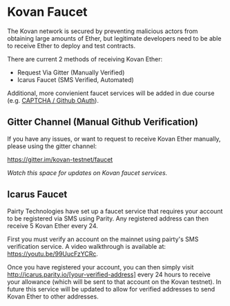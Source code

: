 # Kovan Faucet

The Kovan network is secured by preventing malicious actors from obtaining large amounts of Ether, but legitimate developers need to be able to receive Ether to deploy and test contracts.

There are current 2 methods of receiving Kovan Ether:

* Request Via Gitter (Manually Verified)
* Icarus Faucet (SMS Verified, Automated)

Additional, more convienient faucet services will be added in due course (e.g. [CAPTCHA / Github OAuth](https://github.com/kovan-testnet/KIPs/issues/2)).

## Gitter Channel (Manual Github Verification)

If you have any issues, or want to request to receive Kovan Ether manually, please using the gitter channel:

https://gitter.im/kovan-testnet/faucet

*Watch this space for updates on Kovan faucet services.*

## Icarus Faucet

Pairty Technologies have set up a faucet service that requires your account to be registered via SMS using Parity. Any registered address can then receive 5 Kovan Ether every 24.

First you must verify an account on the mainnet using pairty's SMS verification service. A video walkthrough is available at: https://youtu.be/99UucFzYCRc.

Once you have registered your account, you can then simply visit http://icarus.parity.io/[your-verified-address] every 24 hours to receive your allowance (which will be sent to that account on the Kovan testnet). In future this service will be updated to allow for verified addresses to send Kovan Ether to other addresses.

